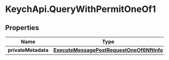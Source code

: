 # KeychApi.QueryWithPermitOneOf1

## Properties

Name | Type | Description | Notes
------------ | ------------- | ------------- | -------------
**privateMetadata** | [**ExecuteMessagePostRequestOneOf6NftInfo**](ExecuteMessagePostRequestOneOf6NftInfo.md) |  | 


